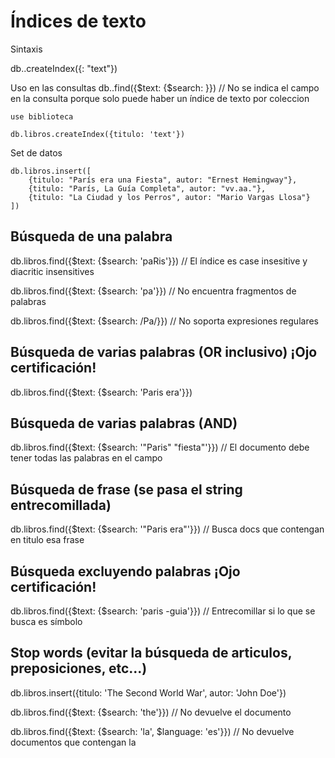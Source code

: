 # Índices de texto
Sintaxis

db.<coleccion>.createIndex({<campo>: "text"})

Uso en las consultas
db.<coleccion>.find({$text: {$search: <termino-string>}}) // No se indica el campo en la
consulta porque solo puede haber un índice de texto por coleccion

```
use biblioteca

db.libros.createIndex({titulo: 'text'})

```

Set de datos

```
db.libros.insert([
    {titulo: "París era una Fiesta", autor: "Ernest Hemingway"},
    {titulo: "París, La Guía Completa", autor: "vv.aa."},
    {titulo: "La Ciudad y los Perros", autor: "Mario Vargas Llosa"}
])
```

## Búsqueda de una palabra

db.libros.find({$text: {$search: 'paRis'}}) // El índice es case insesitive y diacritic insensitives

db.libros.find({$text: {$search: 'pa'}}) // No encuentra fragmentos de palabras

db.libros.find({$text: {$search: /Pa/}}) // No soporta expresiones regulares

## Búsqueda de varias palabras (OR inclusivo) ¡Ojo certificación!

db.libros.find({$text: {$search: 'Paris era'}})

## Búsqueda de varias palabras (AND)

db.libros.find({$text: {$search: '"Paris" "fiesta"'}}) // El documento debe tener todas las palabras en el campo

## Búsqueda de frase (se pasa el string entrecomillada)

db.libros.find({$text: {$search: '"Paris era"'}}) // Busca docs que contengan en titulo esa frase

## Búsqueda excluyendo palabras  ¡Ojo certificación!

db.libros.find({$text: {$search: 'paris -guia'}}) // Entrecomillar si lo que se busca es símbolo

## Stop words (evitar la búsqueda de articulos, preposiciones, etc...)

db.libros.insert({titulo: 'The Second World War', autor: 'John Doe'})

db.libros.find({$text: {$search: 'the'}}) // No devuelve el documento

db.libros.find({$text: {$search: 'la', $language: 'es'}}) // No devuelve documentos que contengan la

